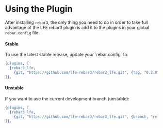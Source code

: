 # Using the Plugin

After installing `rebar3`, the only thing you need to do in order to take full
advantage of the LFE rebar3 plugin is add it to the plugins in your global
`rebar.config` file.

<div class="alert alert-success">
  <h4 class="alert-heading">
    <i class="fa fa-info-circle" aria-hidden="true"></i>
    Stable
  </h4>
  <p class="mb-0">
    To use the latest stable release, update your `rebar.config` to:
  </p>
</div>

```erlang
{plugins, [
  {rebar3_lfe,
    {git, "https://github.com/lfe-rebar3/rebar2_lfe.git", {tag, "0.2.0"}}}
]}.
```

<div class="alert alert-warning">
  <h4 class="alert-heading">
    <i class="fa fa-exclamation-triangle" aria-hidden="true"></i>
Unstable
  </h4>
  <p class="mb-0">
    If you want to use the current development branch (unstable):
  </p>
</div>

```erlang
{plugins, [
  {rebar3_lfe,
    {git, "https://github.com/lfe-rebar3/rebar2_lfe.git", {branch, "release/0.3.x"}}}
]}.
```
